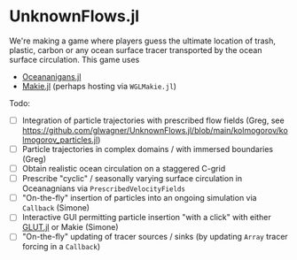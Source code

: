 # UnknownFlows.jl

We're making a game where players guess the ultimate location of trash, plastic, carbon or any ocean surface tracer transported by the ocean surface circulation.
This game uses

- [Oceananigans.jl](https://github.com/CliMA/Oceananigans.jl)
- [Makie.jl](https://github.com/JuliaPlots/Makie.jl) (perhaps hosting via `WGLMakie.jl`)

Todo:

- [ ] Integration of particle trajectories with prescribed flow fields (Greg, see https://github.com/glwagner/UnknownFlows.jl/blob/main/kolmogorov/kolmogorov_particles.jl)
- [ ] Particle trajectories in complex domains / with immersed boundaries (Greg)
- [ ] Obtain realistic ocean circulation on a staggered C-grid
- [ ] Prescribe "cyclic" / seasonally varying surface circulation in Oceanagnians via `PrescribedVelocityFields`
- [ ] "On-the-fly" insertion of particles into an ongoing simulation via `Callback` (Simone)
- [ ] Interactive GUI permitting particle insertion "with a click" with either [GLUT.jl](https://github.com/SimonDanisch/GLUT.jl) or Makie (Simone)
- [ ] "On-the-fly" updating of tracer sources / sinks (by updating `Array` tracer forcing in a `Callback`)
